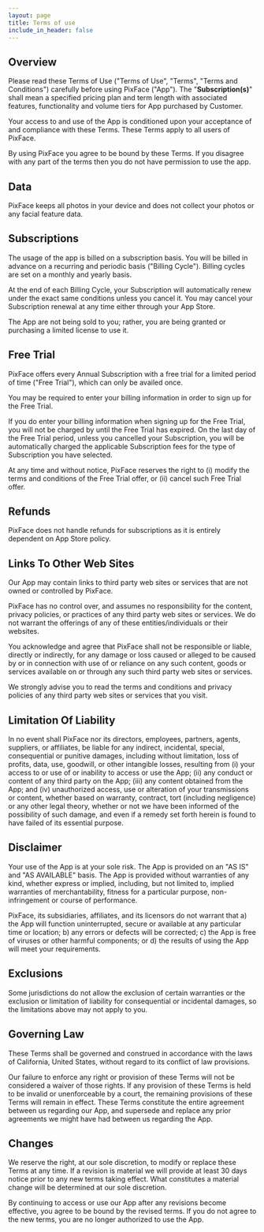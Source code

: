 ```yaml
---
layout: page
title: Terms of use
include_in_header: false
---
```


## Overview

Please read these Terms of Use ("Terms of Use", "Terms", "Terms and Conditions") carefully before using PixFace ("App"). The "**Subscription(s)**" shall mean a specified pricing plan and term length with associated features, functionality and volume tiers for App purchased by Customer.

Your access to and use of the App is conditioned upon your acceptance of and compliance with these Terms. These Terms apply to all users of PixFace.

By using PixFace you agree to be bound by these Terms. If you disagree with any part of the terms then you do not have permission to use the app.

## Data

PixFace keeps all photos in your device and does not collect your photos or any facial feature data.

## Subscriptions

The usage of the app is billed on a subscription basis. You will be billed in advance on a recurring and periodic basis ("Billing Cycle"). Billing cycles are set on a monthly and yearly basis.

At the end of each Billing Cycle, your Subscription will automatically renew under the exact same conditions unless you cancel it. You may cancel your Subscription renewal at any time either through your App Store.

The App are not being sold to you; rather, you are being granted or purchasing a limited license to use it.

## Free Trial

PixFace offers every Annual Subscription with a free trial for a limited period of time ("Free Trial"), which can only be availed once.

You may be required to enter your billing information in order to sign up for the Free Trial.

If you do enter your billing information when signing up for the Free Trial, you will not be charged by until the Free Trial has expired. On the last day of the Free Trial period, unless you cancelled your Subscription, you will be automatically charged the applicable Subscription fees for the type of Subscription you have selected.

At any time and without notice, PixFace reserves the right to (i) modify the terms and conditions of the Free Trial offer, or (ii) cancel such Free Trial offer.

## Refunds

PixFace does not handle refunds for subscriptions as it is entirely dependent on App Store policy.

## Links To Other Web Sites

Our App may contain links to third party web sites or services that are not owned or controlled by PixFace.

PixFace has no control over, and assumes no responsibility for the content, privacy policies, or practices of any third party web sites or services. We do not warrant the offerings of any of these entities/individuals or their websites.

You acknowledge and agree that PixFace shall not be responsible or liable, directly or indirectly, for any damage or loss caused or alleged to be caused by or in connection with use of or reliance on any such content, goods or services available on or through any such third party web sites or services.

We strongly advise you to read the terms and conditions and privacy policies of any third party web sites or services that you visit.

## Limitation Of Liability

In no event shall PixFace nor its directors, employees, partners, agents, suppliers, or affiliates, be liable for any indirect, incidental, special, consequential or punitive damages, including without limitation, loss of profits, data, use, goodwill, or other intangible losses, resulting from (i) your access to or use of or inability to access or use the App; (ii) any conduct or content of any third party on the App; (iii) any content obtained from the App; and (iv) unauthorized access, use or alteration of your transmissions or content, whether based on warranty, contract, tort (including negligence) or any other legal theory, whether or not we have been informed of the possibility of such damage, and even if a remedy set forth herein is found to have failed of its essential purpose.

## Disclaimer

Your use of the App is at your sole risk. The App is provided on an "AS IS" and "AS AVAILABLE" basis. The App is provided without warranties of any kind, whether express or implied, including, but not limited to, implied warranties of merchantability, fitness for a particular purpose, non-infringement or course of performance.

PixFace, its subsidiaries, affiliates, and its licensors do not warrant that a) the App will function uninterrupted, secure or available at any particular time or location; b) any errors or defects will be corrected; c) the App is free of viruses or other harmful components; or d) the results of using the App will meet your requirements.

## Exclusions

Some jurisdictions do not allow the exclusion of certain warranties or the exclusion or limitation of liability for consequential or incidental damages, so the limitations above may not apply to you.

## Governing Law

These Terms shall be governed and construed in accordance with the laws of California, United States, without regard to its conflict of law provisions.

Our failure to enforce any right or provision of these Terms will not be considered a waiver of those rights. If any provision of these Terms is held to be invalid or unenforceable by a court, the remaining provisions of these Terms will remain in effect. These Terms constitute the entire agreement between us regarding our App, and supersede and replace any prior agreements we might have had between us regarding the App.

## Changes

We reserve the right, at our sole discretion, to modify or replace these Terms at any time. If a revision is material we will provide at least 30 days notice prior to any new terms taking effect. What constitutes a material change will be determined at our sole discretion.

By continuing to access or use our App after any revisions become effective, you agree to be bound by the revised terms. If you do not agree to the new terms, you are no longer authorized to use the App.

## ‍
